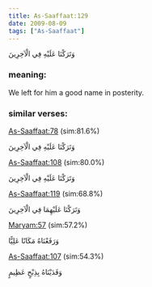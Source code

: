 ```yaml
---
title: As-Saaffaat:129
date: 2009-08-09
tags: ["As-Saaffaat"]
---
```

وَتَرَكْنَا عَلَيْهِ فِي الْآخِرِينَ
### meaning: 
We left for him a good name in posterity.
### similar verses: 

[As-Saaffaat:78](/37/78) (sim:81.6%)

وَتَرَكْنَا عَلَيْهِ فِي الْآخِرِينَ

[As-Saaffaat:108](/37/108) (sim:80.0%)

وَتَرَكْنَا عَلَيْهِ فِي الْآخِرِينَ

[As-Saaffaat:119](/37/119) (sim:68.8%)

وَتَرَكْنَا عَلَيْهِمَا فِي الْآخِرِينَ

[Maryam:57](/19/57) (sim:57.2%)

وَرَفَعْنَاهُ مَكَانًا عَلِيًّا

[As-Saaffaat:107](/37/107) (sim:54.3%)

وَفَدَيْنَاهُ بِذِبْحٍ عَظِيمٍ
